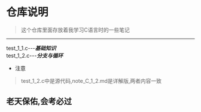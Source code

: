 # 仓库说明  
>这个仓库里面存放着我学习C语言时的一些笔记  
 

---
test_1_1.c---***基础知识***  
test_1_2.c---***分支与循环***  

- 注意  
>test_1_2.c中是源代码,note_C_1_2.md是详解版,两者内容一致
  

## 老天保佑,会考必过
